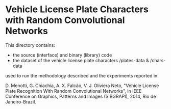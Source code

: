 Vehicle License Plate Characters with Random Convolutional Networks
===================================================================

This directory contains:
- the source (interface) and binary (library) code
- the dataset of the vehicle license plate characters
/plates-data & /chars-data 

used to run the methodology described and the experiments reported in:

D. Menotti, G. Chiachia, A. X. Falcão, V. J. Oliviera Neto, "Vehicle License Plate Recognition With Random Convolutional Networks", in IEEE Conference on Graphics, Patterns and Images (SIBGRAPI), 2014, Rio de Janeiro-Brazil.
